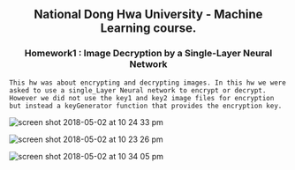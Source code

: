 <h2 align="center"> National Dong Hwa University - Machine Learning course.</h2>
<h3 align="center"> Homework1 : Image Decryption by a Single-Layer Neural Network </h3>


    This hw was about encrypting and decrypting images. In this hw we were asked to use a single_Layer Neural network to encrypt or decrypt. However we did not use the key1 and key2 image files for encryption but instead a keyGenerator function that provides the encryption key.

![screen shot 2018-05-02 at 10 24 33 pm](https://user-images.githubusercontent.com/38835734/39528807-b2dc531a-4e57-11e8-8a66-d23c5b0222f3.png)


![screen shot 2018-05-02 at 10 23 26 pm](https://user-images.githubusercontent.com/38835734/39529214-b9c8a358-4e58-11e8-9de3-43c519b9e8d2.png)


![screen shot 2018-05-02 at 10 34 05 pm](https://user-images.githubusercontent.com/38835734/39529357-0c7e1498-4e59-11e8-87c6-f78459754f33.png)
